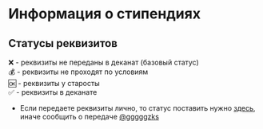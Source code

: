 # Информация о стипендиях

## Статусы реквизитов

❌ - реквизиты не переданы в деканат (базовый статус)<br>
💰 - реквизиты не проходят по условиям<br>
🆗 - реквизиты у старосты<br>
✅ - реквизиты в деканате<br>

- Если передаете реквизиты лично, то статус поставить нужно [здесь](https://cloud.mail.ru/public/PvxP/wdUgSEY3T), иначе сообщить о передаче [@gggggzks](https://t.me/gggggzks)
